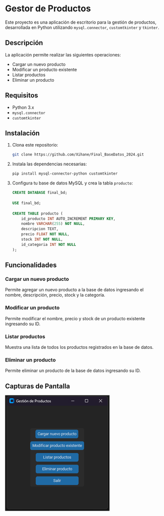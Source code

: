 
# Gestor de Productos

Este proyecto es una aplicación de escritorio para la gestión de productos, desarrollada en Python utilizando `mysql.connector`, `customtkinter` y `tkinter`.

## Descripción

La aplicación permite realizar las siguientes operaciones:

- Cargar un nuevo producto
- Modificar un producto existente
- Listar productos
- Eliminar un producto

## Requisitos

- Python 3.x
- `mysql.connector`
- `customtkinter`

## Instalación

1. Clona este repositorio:
    ```bash
    git clone https://github.com/Xihane/Final_BaseDatos_2024.git
    ```
2. Instala las dependencias necesarias:
    ```bash
    pip install mysql-connector-python customtkinter
    ```

3. Configura tu base de datos MySQL y crea la tabla `producto`:
    ```sql
    CREATE DATABASE final_bd;

    USE final_bd;

    CREATE TABLE producto (
        id_producto INT AUTO_INCREMENT PRIMARY KEY,
        nombre VARCHAR(255) NOT NULL,
        descripcion TEXT,
        precio FLOAT NOT NULL,
        stock INT NOT NULL,
        id_categoria INT NOT NULL
    );
    ```


## Funcionalidades

### Cargar un nuevo producto

Permite agregar un nuevo producto a la base de datos ingresando el nombre, descripción, precio, stock y la categoría.

### Modificar un producto

Permite modificar el nombre, precio y stock de un producto existente ingresando su ID.

### Listar productos

Muestra una lista de todos los productos registrados en la base de datos.

### Eliminar un producto

Permite eliminar un producto de la base de datos ingresando su ID.


## Capturas de Pantalla

![Pantalla Principal](gestor.png)

